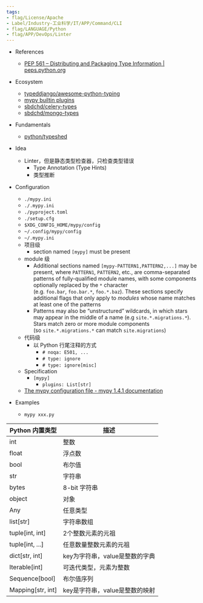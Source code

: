 ```yaml
---
tags:
- flag/License/Apache
- Label/Industry-工业科学/IT/APP/Command/CLI
- flag/LANGUAGE/Python
- flag/APP/DevOps/Linter
---
```


- References
    - [PEP 561 – Distributing and Packaging Type Information | peps.python.org](https://peps.python.org/pep-0561/)

- Ecosystem
    - [typeddjango/awesome-python-typing](https://github.com/typeddjango/awesome-python-typing)
    - [mypy builtin plugins](https://github.com/python/mypy/tree/master/mypy/plugins)
    - [sbdchd/celery-types](https://github.com/sbdchd/celery-types)
    - [sbdchd/mongo-types](https://github.com/sbdchd/mongo-types)

- Fundamentals
    - [python/typeshed](https://github.com/python/typeshed)

- Idea
    - Linter，但是静态类型检查器，只检查类型错误
        - Type Annotation (Type Hints)
        - 类型推断

- Configuration
    - `./mypy.ini`
    - `./.mypy.ini`
    - `./pyproject.toml`
    - `./setup.cfg`
    - `$XDG_CONFIG_HOME/mypy/config`
    - `~/.config/mypy/config`
    - `~/.mypy.ini`
    - 项目级
        - section named `[mypy]` must be present
    - module 级
        - Additional sections named `[mypy-PATTERN1,PATTERN2,...]` may be present, where `PATTERN1`, `PATTERN2`, etc., are comma-separated patterns of fully-qualified module names, with some components optionally replaced by the `*` character (e.g. `foo.bar`, `foo.bar.*`, `foo.*.baz`). These sections specify additional flags that only apply to _modules_ whose name matches at least one of the patterns
        - Patterns may also be “unstructured” wildcards, in which stars may appear in the middle of a name (e.g `site.*.migrations.*`). Stars match zero or more module components (so `site.*.migrations.*` can match `site.migrations`)
    - 代码级
        - 以 Python 行尾注释的方式
            - `# noqa: E501, ...`
            - `# type: ignore`
            - `# type: ignore[misc]`
    - Specification
        - `[mypy]`
            - `plugins: List[str]`
    - [The mypy configuration file - mypy 1.4.1 documentation](https://mypy.readthedocs.io/en/stable/config_file.html#config-file)

- Examples
    - `mypy xxx.py`

|   Python 内置类型    |             描述              |
| ------------------- | ----------------------------- |
| int                 | 整数                          |
| float               | 浮点数                        |
| bool                | 布尔值                        |
| str                 | 字符串                        |
| bytes               | 8-bit 字符串                  |
| object              | 对象                          |
| Any                 | 任意类型                      |
| list\[str\]         | 字符串数组                    |
| tuple\[int, int\]   | 2个整数元素的元祖              |
| tuple\[int, ...\]   | 任意数量整数元素的元祖         |
| dict\[str, int\]    | key为字符串，value是整数的字典 |
| Iterable\[int\]     | 可迭代类型，元素为整数         |
| Sequence\[bool\]    | 布尔值序列                    |
| Mapping\[str, int\] | key是字符串，value是整数的映射 |
